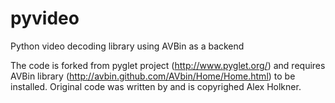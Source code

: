 pyvideo
=======

Python video decoding library using AVBin as a backend

The code is forked from pyglet project (http://www.pyglet.org/) and requires AVBin library (http://avbin.github.com/AVbin/Home/Home.html) to be installed. Original code was written by and is copyrighed Alex Holkner.
